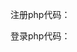 注册php代码：
<?php
    include './test.php';
    $uphon = $_POST['phone'];
    $upass= $_POST['password'];
    $link = mysqli_connect('localhost','root','root','user');
    $sql2 = "SELECT * FROM `zhuce` WHERE `phone` = '$uphon'";
    $res2 = mysqli_query($link,$sql2);
    $row2 = mysqli_fetch_assoc($res2);
   if(!$row2){
    $sql = "INSERT INTO `zhuce` (`phone`, `password`) VALUES('$uphon','$upass')";
    $res = mysqli_query($link,$sql);
    echo(json_encode($res));
   }else{
    echo "该用户已被注册";
   }
    mysqli_close($link);
?>
登录php代码：
<?php
    include './test.php';
    $uphon = $_POST['phone'];
    $upass = $_POST['password'];
    $link = mysqli_connect('localhost','root','root','user');
    $sql2 = "SELECT * FROM `zhuce` WHERE `phone` = '$uphon' AND `password`='$upass'";
    $res2 = mysqli_query($link,$sql2);
    $row2 = mysqli_fetch_assoc($res2);
    mysqli_close($link);
    echo json_encode($row2)

    ?>